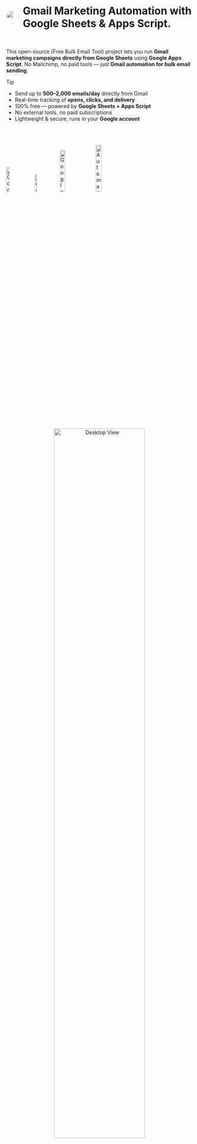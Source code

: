 <h1 align="left" style="display: flex; align-items: center;">
  <img src="https://img.icons8.com/color/48/gmail--v1.png" width="35" style="border-radius: 50%; margin-right: 10px;" />
  Gmail Marketing Automation with Google Sheets & Apps Script.
</h1>

<br>
 
This open-source (Free Bulk Email Tool) project lets you run **Gmail marketing campaigns directly from Google Sheets** using **Google Apps Script**. No Mailchimp, no paid tools — just **Gmail automation for bulk email sending**.

> [!Tip]
> - Send up to **500–2,000 emails/day** directly from Gmail  
> - Real-time tracking of **opens, clicks, and delivery**  
> - 100% free — powered by **Google Sheets + Apps Script**  
> - No external tools, no paid subscriptions  
> - Lightweight & secure, runs in your **Google account**  

 <br><br>

<p align="left">
  <img width='13%' src="https://img.shields.io/badge/Google-EA4335?logo=google&logoColor=white&style=plastic" alt="Google" /> &nbsp;
  <img width='11%' src="https://img.shields.io/badge/Gmail-D14836?logo=gmail&logoColor=white&style=plastic" alt="Gmail" /> &nbsp;
  <img width='17%' src="https://img.shields.io/badge/Apps%20Script-4285F4?logo=google-apps-script&logoColor=white&style=plastic" alt="Google Apps Script" /> &nbsp;
  <img width='18%' src="https://img.shields.io/badge/Automation-FFCA28?logo=autoprefixer&logoColor=black&style=plastic" alt="Automation" /> &nbsp;
</p>



<br><br>

<p align="center">
  <img src="src/Email-market.png" alt="Desktop View" width="70%" />
</p>
<br><br>


> [!NOTE]
> ## Step-by-Step Setup Guide
> Follow these steps to set up and run the email automation system directly from Google Sheets:

---

### ✅ 1. Create Your Google Sheet

- Open [Google Sheets](https://sheets.google.com).
- Add the following columns:  
  `Name | Email | CC | Subject | Message | Status | Opened | Clicked CTA`
  
  
> [!TIP]
> You can customize the columns to include anything else your email system might need.<br>
>
> ![Excel](src/excel.png)
>
> 
> You can - add the Email Body as well from the google sheet itself
>
> ![Excel](src/image.png)
>

> [!IMPORTANT]
> <p>The {{click-tracking-url}}, {{name}}, and {{tracking-pixel-url}} variables are critically important — <br>they are dynamically replaced at runtime using JavaScript/Apps 
> Script to track email opens and CTA clicks.
> Do not remove or hardcode these — they enable tracking logic in the system.</p> 
> <pre>  "{{click-tracking-url}}" | {{name}} | "{{tracking-pixel-url}}"  </pre>

---

### 🛠 2. Open Script Editor

- Go to **Extensions → Apps Script** inside your Google Sheet.
- You’ll be taken to the Script Editor (`https://script.google.com/...`). <br><br>
<table>
  <tr>
    <td align="center"><strong>Step 1: Click "Extensions"</strong></td>
  </tr>
  <tr>
    <td><img src="src/maildowpdown.png" alt="Step 1" width="100%" /></td>

  </tr>
</table>

---

### 📥 3. Add Script Files

- Create two files:
  - `main.gs` (or `code.gs`) — contains your email logic.
  - `deploy.gs` — used to deploy a Web App that tracks events.
<table width="100%" style="table-layout: fixed;">
  <tr>
    <td style="padding: 0; vertical-align: top; width: 33%;">
      <img src="src/email-marketing.png" alt="Step 2" object-fit: cover;" />
    </td>
    <td style="padding: 0; vertical-align: top; width: 33%;">
      <img src="src/access.png" alt="Step 3" object-fit: cover;" />
    </td>
  </tr>
</table>


> [!INFO]
> You can paste the full code provided in this repository into the two different files.

---

### 🚀 4. Deploy the Web App

- In the script editor, go to **Deploy → Manage deployments**.
- Click **New deployment**.
- Select **Web app** and set:
  - **Access**: Anyone
  - **Execute as**: Me (your email)
- Click **Deploy** and copy the **Web App URL**. <br><br>
![Deploy](src/deployement.png)

---

### 🔗 5. Link the Web App URL in Your Script
- Paste the copied Web App URL inside your `main.gs` where the tracking pixel or click URLs are generated.
<pre lang="markdown"> ``` var scriptUrl = ""; // Paste it over here  ``` </pre>
> [!WARNING]
> ![Deploy](src/mail.png)
> Do **not** share this URL publicly — it's unique to your tracker.
> ## Paste & Authorize the Script  
> Once you've added the code:  
> - Click the **Run ▶️ button** in the Apps Script editor.  
> - Google will prompt you to **authorize** the script to access your Google account.  
> - Make sure to **review permissions** and click **Allow** so that the script can send emails and interact with your spreadsheet.  <br><br>
>![Acess](src/access.png) <br><br>
> 🛑 If you skip this, the script will **not execute** and might throw a `permission denied` or `authorization required` error.



---


<br>


## 🐞 Common Issues & Fixes
- **Authorization Error** → Run the script once manually and click “Allow.”  
- **Emails not sending** → Check Gmail daily quota (500/2000).  
- **Tracking not working** → Ensure you pasted your Web App URL in `main.gs`.  
- **Emails in spam/promotions** → Avoid spammy words, configure SPF/DKIM, personalize content.

<br> <br>

> [!CAUTION]
> ## Use Responsibly to Avoid Account or Domain Issues  
> Do **not exceed your daily email limits**:
> - **500/day** for normal Gmail accounts  
> - **1,500/day** for Google Workspace (professional) accounts  
>
> ⚠️ If you cross these limits or send poorly formatted/spammy emails:
> - Your account may get **temporarily blocked or suspended**
> - Your domain may get flagged by spam filters (causing low **Domain Authority (DA)** and **Page Authority (PA)**)
> - You might face issues like **DKIM/SPF failures** or emails landing in **spam/promotions tab**
>
> ✅ Always double-check:
> - Your **email syntax** is correct  
> - You're sending to **valid, opted-in recipients only**  
> - You follow **email marketing best practices**

<br>



## ❓ FAQ

### Can I send bulk emails with Gmail for free?  
- Yes! This tool allows you to send up to **500 emails/day (Gmail)** or **1,500 emails/day (Google Workspace)**.  

### Does this work like Mailchimp?  
- Similar concept, but 100% free and fully inside **Google Sheets**.  

### Can I track if my emails are opened or clicked?  
- Yes, this script uses a **tracking pixel** for opens and custom **CTA links** for clicks.  




<br>

## 👨‍💻 Author

<br>

This project is built and maintained by [@buildwithfiroz](https://github.com/buildwithfiroz) 

<br>

If you found this useful, consider giving it a ***⭐️ on GitHub*** or contributing to improve it further!

<br>

<p align="left">
  <a href="mailto:buildbyfiroz@icloud.com">
  <img src="https://img.shields.io/badge/Email-buildbyfiroz@icloud.com-blue?logo=gmail&style=for-the-badge" alt="Email" /></a> &nbsp;
    <a href="https://github.com/buildwithfiroz">
    <img width='220' src="https://img.shields.io/badge/GitHub-@buildwithfiroz-181717?logo=github&style=for-the-badge" alt="GitHub" /></a> &nbsp;
</p>



---


<br>

<p align="center"><b>Made with ❤️ by Firoz</b></p>

